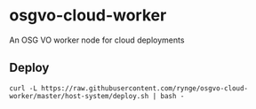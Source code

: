 # osgvo-cloud-worker

An OSG VO worker node for cloud deployments

## Deploy

```
curl -L https://raw.githubusercontent.com/rynge/osgvo-cloud-worker/master/host-system/deploy.sh | bash -
```

